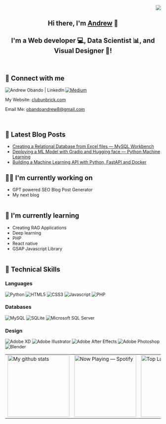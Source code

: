 <h2 align="right"><img src="https://komarev.com/ghpvc/?username=Azie88&style=flat-square&color=1e9747"></h2>
<h2 align="center">
Hi there, I'm <a href="https://medium.com/@obandoandrew8" target="_blank" rel="noreferrer">Andrew</a> 👋
</h2>
<h2 align="center">
I'm a Web developer 💻, Data Scientist 📊, and Visual Designer 🎨!
</h2><br>

## 🤝 Connect with me

<a href="https://www.linkedin.com/in/andrewobando/"><img align="left" src="https://img.shields.io/badge/linkedin-%230077B5.svg?style=for-the-badge&logo=linkedin&logoColor=white" alt="Andrew Obando | LinkedIn"/></a>
<a href="https://medium.com/@obandoandrew8">
![Medium](https://img.shields.io/badge/Medium-12100E?style=for-the-badge&logo=medium&logoColor=white)
</a>
<p>My Website: <a href="https://www.clubunbrick.com">clubunbrick.com</a></p>
<p>Email Me: <a href="mailto:obandoandrew8@gmail.com">obandoandrew8@gmail.com</a></p>
<br>

## 📝 Latest Blog Posts<br>
- [Creating a Relational Database from Excel files — MySQL Workbench](https://medium.com/@obandoandrew8/creating-a-relational-database-from-excel-files-mysql-workbench-3fe56164bf34)
- [Deploying a ML Model with Gradio and Hugging face — Python Machine Learning](https://medium.com/@obandoandrew8/deploying-a-ml-model-with-gradio-and-hugging-face-python-machine-learning-83f076c58a0c)
- [Building a Machine Learning API with Python, FastAPI and Docker](https://medium.com/@obandoandrew8/building-a-machine-learning-api-with-python-fastapi-and-docker-7281df112565)

## 👷‍♂️ I'm currently working on <br>

- GPT powered SEO Blog Post Generator
- My next blog <br><br>

## 🌱 I'm currently learning <br>

- Creating RAG Applications
- Deep learning
- PHP
- React native
- GSAP Javascript Library <br><br>


## 💼 Technical Skills <br>

### **Languages** <br>
![Python](https://img.shields.io/badge/Python-3776AB?style=for-the-badge&logo=python&logoColor=white)
![HTML5](https://img.shields.io/badge/HTML-239120?style=for-the-badge&logo=html5&logoColor=white)
![CSS3](https://img.shields.io/badge/CSS-239120?&style=for-the-badge&logo=css3&logoColor=white)
![Javascript](https://img.shields.io/badge/JavaScript-F7DF1E?style=for-the-badge&logo=javascript&logoColor=black)
![PHP](https://img.shields.io/badge/PHP-777BB4?style=for-the-badge&logo=php&logoColor=white)

### **Databases** <br>
![MySQL](https://img.shields.io/badge/MySQL-00000F?style=for-the-badge&logo=mysql&logoColor=white)
![SQLite](https://img.shields.io/badge/SQLite-07405E?style=for-the-badge&logo=sqlite&logoColor=white)
![Microsoft SQL Server](https://img.shields.io/badge/Microsoft_SQL_Server-CC2927?style=for-the-badge&logo=microsoft-sql-server&logoColor=white)

### **Design** <br>
![Adobe XD](https://img.shields.io/badge/Adobe%20XD-470137?style=for-the-badge&logo=Adobe%20XD&logoColor=#FF61F6)
![Adobe Illustrator](https://img.shields.io/badge/Adobe%20Illustrator-FF9A00?style=for-the-badge&logo=adobe%20illustrator&logoColor=white)
![Adobe After Effects](https://img.shields.io/badge/Adobe%20after%20affects-CF96FD?style=for-the-badge&logo=Adobe%20after%20effects&logoColor=393665)
![Adobe Photoshop](https://img.shields.io/badge/Adobe%20Photoshop-31A8FF?style=for-the-badge&logo=Adobe%20Photoshop&logoColor=black)
![Blender](https://img.shields.io/badge/blender-%23F5792A.svg?style=for-the-badge&logo=blender&logoColor=white)



<div align="center">
  <table>
    <tr>
      <td>
        <a href="https://github.com/Azie88">
          <img src="https://github-readme-stats.vercel.app/api?username=Azie88&theme=blue-green" alt="My github stats" height="200">
        </a>
      </td>
      <td>
         <a href="https://github.com/kittinan/spotify-github-profile">
          <img src="https://spotify-github-profile.kittinanx.com/api/view?uid=31lbhd5lgvqsq2bm2sobkndhavim&cover_image=true&theme=compact&show_offline=false&background_color=121212&interchange=false" alt="Now Playing — Spotify" height="200">
        </a>
      </td>
      <td>
       <a href="https://github.com/Azie88">
          <img src="https://github-readme-stats.vercel.app/api/top-langs/?username=Azie88&layout=compact&theme=blue-green" alt="Top Langs" height="200">
        </a>
      </td>
    </tr>
  </table>
</div>
